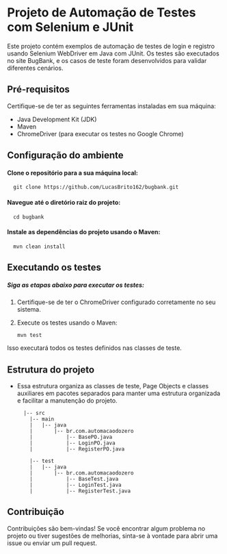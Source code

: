 # Projeto de Automação de Testes com Selenium e JUnit

Este projeto contém exemplos de automação de testes de login e registro usando Selenium WebDriver em Java com JUnit. Os testes são executados no site BugBank, e os casos de teste foram desenvolvidos para validar diferentes cenários.

## Pré-requisitos

Certifique-se de ter as seguintes ferramentas instaladas em sua máquina:

- Java Development Kit (JDK)
- Maven
- ChromeDriver (para executar os testes no Google Chrome)

## Configuração do ambiente

<h4> Clone o repositório para a sua máquina local:</h4>
      
      git clone https://github.com/LucasBrito162/bugbank.git
<h4>Navegue até o diretório raiz do projeto:</h4>
     
      cd bugbank
<h4>Instale as dependências do projeto usando o Maven:</h4>

      mvn clean install
## Executando os testes
<h5>Siga as etapas abaixo para executar os testes:</h5>

1. Certifique-se de ter o ChromeDriver configurado corretamente no seu sistema.
2. Execute os testes usando o Maven:

       mvn test
Isso executará todos os testes definidos nas classes de teste.

## Estrutura do projeto

- Essa estrutura organiza as classes de teste, Page Objects e classes auxiliares em pacotes 
separados para manter uma estrutura organizada e facilitar a manutenção do projeto.

        |-- src
          |-- main   
          |   |-- java
          |       |-- br.com.automacaodozero
          |           |-- BasePO.java
          |           |-- LoginPO.java
          |           |-- RegisterPO.java
                
          |-- test
          |   |-- java
          |       |-- br.com.automacaodozero
          |           |-- BaseTest.java
          |           |-- LoginTest.java
          |           |-- RegisterTest.java
               
## Contribuição
Contribuições são bem-vindas! Se você encontrar algum problema no projeto ou tiver 
sugestões de melhorias, sinta-se à vontade para abrir uma issue ou enviar um pull request.

